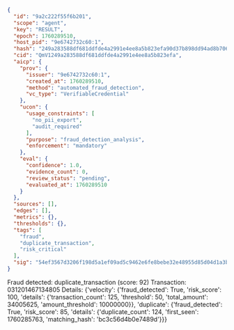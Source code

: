 ```json
{
  "id": "9a2c222f55f6b201",
  "scope": "agent",
  "key": "RESULT",
  "epoch": 1760289510,
  "host_pid": "9e6742732c60:1",
  "hash": "249a283588df681ddfde4a2991e4ee8a5b823efa90d37b898dd94ad8b706aa89",
  "cid": "QmV1249a283588df681ddfde4a2991e4ee8a5b823efa",
  "aicp": {
    "prov": {
      "issuer": "9e6742732c60:1",
      "created_at": 1760289510,
      "method": "automated_fraud_detection",
      "vc_type": "VerifiableCredential"
    },
    "ucon": {
      "usage_constraints": [
        "no_pii_export",
        "audit_required"
      ],
      "purpose": "fraud_detection_analysis",
      "enforcement": "mandatory"
    },
    "eval": {
      "confidence": 1.0,
      "evidence_count": 0,
      "review_status": "pending",
      "evaluated_at": 1760289510
    }
  },
  "sources": [],
  "edges": [],
  "metrics": {},
  "thresholds": {},
  "tags": [
    "fraud",
    "duplicate_transaction",
    "risk_critical"
  ],
  "sig": "54ef3567d3206f198d5a1ef09ad5c9462e6fe8bebe32e48955d85d04d1a3b803"
}
```

Fraud detected: duplicate_transaction (score: 92)
Transaction: 031201467134805
Details: {'velocity': {'fraud_detected': True, 'risk_score': 100, 'details': {'transaction_count': 125, 'threshold': 50, 'total_amount': 34005625, 'amount_threshold': 10000000}}, 'duplicate': {'fraud_detected': True, 'risk_score': 85, 'details': {'duplicate_count': 124, 'first_seen': 1760285763, 'matching_hash': 'bc3c56d4b0e7489d'}}}